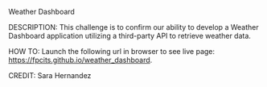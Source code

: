 Weather Dashboard

DESCRIPTION: This challenge is to confirm our ability to develop a Weather Dashboard application utilizing a third-party API to retrieve weather data.

HOW TO: Launch the following url in browser to see live page: https://fpcits.github.io/weather_dashboard.

CREDIT: Sara Hernandez